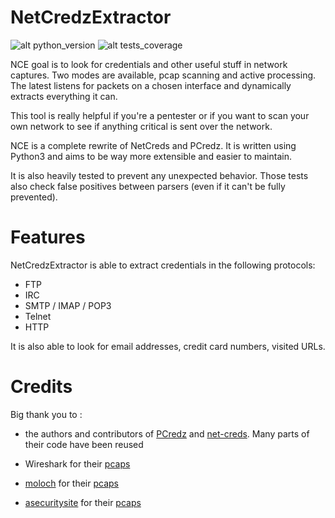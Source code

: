 # NetCredzExtractor

![alt python_version](https://img.shields.io/badge/python-3.5+-informational.svg)
![alt tests_coverage](https://img.shields.io/badge/tests%20coverage-94%25-success.svg)

NCE goal is to look for credentials and other useful stuff in network captures. Two modes are available, pcap scanning and active processing. The latest listens for packets on a chosen interface and dynamically extracts everything it can.

This tool is really helpful if you're a pentester or if you want to scan your own network to see if anything critical is sent over the network. 

NCE is a complete rewrite of NetCreds and PCredz. It is written using Python3 and aims to be way more extensible and easier to maintain. 

It is also heavily tested to prevent any unexpected behavior. Those tests also check false positives between parsers (even if it can't be fully prevented). 

# Features

NetCredzExtractor is able to extract credentials in the following protocols:
* FTP
* IRC
* SMTP / IMAP / POP3
* Telnet
* HTTP

It is also able to look for email addresses, credit card numbers, visited URLs.

# Credits

Big thank you to :

* the authors and contributors of [PCredz](https://github.com/lgandx/PCredz) and [net-creds](https://github.com/DanMcInerney/net-creds). Many parts of their code have been reused

* Wireshark for their [pcaps](https://wiki.wireshark.org/SampleCaptures)

* [moloch](https://github.com/aol/moloch) for their [pcaps](https://github.com/aol/moloch/tree/master/tests/pcap)

* [asecuritysite](https://asecuritysite.com) for their [pcaps](https://asecuritysite.com/forensics/pcap)